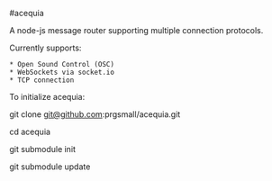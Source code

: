 #acequia

A node-js message router supporting multiple connection protocols.

Currently supports:

    * Open Sound Control (OSC)
    * WebSockets via socket.io
    * TCP connection

To initialize acequia:

git clone git@github.com:prgsmall/acequia.git

cd acequia

git submodule init

git submodule update
